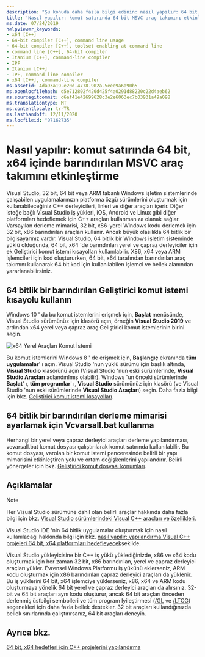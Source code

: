 ```yaml
---
description: "Şu konuda daha fazla bilgi edinin: nasıl yapılır: 64 bit, x64 'te barındırılan MSVC araç takımını komut satırında etkinleştirme"
title: 'Nasıl yapılır: komut satırında 64-bit MSVC araç takımını etkinleştirme'
ms.date: 07/24/2019
helpviewer_keywords:
- x64 [C++]
- 64-bit compiler [C++], command line usage
- 64-bit compiler [C++], toolset enabling at command line
- command line [C++], 64-bit compiler
- Itanium [C++], command-line compiler
- IPF
- Itanium [C++]
- IPF, command-line compiler
- x64 [C++], command-line compiler
ms.assetid: 4da93a19-e20d-4778-902a-5eee9a6a90b5
ms.openlocfilehash: d5e712802f420d425f4a0291d88220c22d4aeb62
ms.sourcegitcommit: d6af41e42699628c3e2e6063ec7b03931a49a098
ms.translationtype: MT
ms.contentlocale: tr-TR
ms.lasthandoff: 12/11/2020
ms.locfileid: "97162735"
---
```

# <a name="how-to-enable-a-64-bit-x64-hosted-msvc-toolset-on-the-command-line"></a>Nasıl yapılır: komut satırında 64 bit, x64 içinde barındırılan MSVC araç takımını etkinleştirme

Visual Studio, 32 bit, 64 bit veya ARM tabanlı Windows işletim sistemlerinde çalışabilen uygulamalarınızın platforma özgü sürümlerini oluşturmak için kullanabileceğiniz C++ derleyicileri, linleri ve diğer araçları içerir. Diğer isteğe bağlı Visual Studio iş yükleri, iOS, Android ve Linux gibi diğer platformları hedeflemek için C++ araçları kullanmanıza olanak sağlar. Varsayılan derleme mimarisi, 32 bit, x86-yerel Windows kodu derlemek için 32 bit, x86 barındırılan araçları kullanır. Ancak büyük olasılıkla 64 bitlik bir bilgisayarınız vardır. Visual Studio, 64 bitlik bir Windows işletim sisteminde yüklü olduğunda, 64 bit, x64 'de barındırılan yerel ve çapraz derleyiciler için ek Geliştirici komut istemi kısayolları kullanılabilir. X86, x64 veya ARM işlemcileri için kod oluştururken, 64 bit, x64 tarafından barındırılan araç takımını kullanarak 64 bit kod için kullanılabilen işlemci ve bellek alanından yararlanabilirsiniz.

## <a name="use-a-64-bit-hosted-developer-command-prompt-shortcut"></a>64 bitlik bir barındırılan Geliştirici komut istemi kısayolu kullanın

Windows 10 ' da bu komut istemlerini erişmek için, **Başlat** menüsünde, Visual Studio sürümünüz için klasörü açın, örneğin **Visual Studio 2019** ve ardından x64 yerel veya çapraz araç Geliştirici komut istemlerinin birini seçin.

![x64 Yerel Araçları Komut İstemi](media/x64-native-tools-command-prompt.png "Başlangıç menüsünde x64 yerel araçları")

Bu komut istemlerini Windows 8 ' de erişmek için, **Başlangıç** ekranında **tüm uygulamalar**' ı açın. Visual Studio 'nun yüklü sürümü için başlık altında, **Visual Studio** klasörünü açın (Visual Studio 'nun eski sürümlerinde, **Visual Studio Araçları** adlandırılmış olabilir). Windows 'un önceki sürümlerinde **Başlat**' ı, **tüm programlar**' ı, **Visual Studio** sürümünüz için klasörü (ve Visual Studio 'nun eski sürümlerinde **Visual Studio Araçları**) seçin. Daha fazla bilgi için bkz. [Geliştirici komut istemi kısayolları](building-on-the-command-line.md#developer_command_prompt_shortcuts).

## <a name="use-vcvarsallbat-to-set-a-64-bit-hosted-build-architecture"></a>64 bitlik bir barındırılan derleme mimarisi ayarlamak için Vcvarsall.bat kullanma

Herhangi bir yerel veya çapraz derleyici araçları derleme yapılandırması, vcvarsall.bat komut dosyası çalıştırılarak komut satırında kullanılabilir. Bu komut dosyası, varolan bir komut istemi penceresinde belirli bir yapı mimarisini etkinleştiren yolu ve ortam değişkenlerini yapılandırır. Belirli yönergeler için bkz. [Geliştirici komut dosyası konumları](building-on-the-command-line.md#developer_command_file_locations).

## <a name="remarks"></a>Açıklamalar

> [!NOTE]
> Her Visual Studio sürümüne dahil olan belirli araçlar hakkında daha fazla bilgi için bkz. [Visual Studio sürümlerindeki Visual C++ araçları ve özellikleri](../overview/visual-cpp-tools-and-features-in-visual-studio-editions.md).
>
> Visual Studio IDE 'nin 64 bitlik uygulamalar oluşturmak için nasıl kullanılacağı hakkında bilgi için bkz. [nasıl yapılır: yapılandırma Visual C++ projeleri 64 bit, x64 platformları hedefleyecek](how-to-configure-visual-cpp-projects-to-target-64-bit-platforms.md)şekilde.

Visual Studio yükleyicisine bir C++ iş yükü yüklediğinizde, x86 ve x64 kodu oluşturmak için her zaman 32 bit, x86 barındırılan, yerel ve çapraz derleyici araçları yükler. Evrensel Windows Platformu iş yükünü eklerseniz, ARM kodu oluşturmak için x86 barındırılan çapraz derleyici araçları da yüklenir. Bu iş yüklerini 64 bit, x64 işlemciye yüklerseniz, x86, x64 ve ARM kodu oluşturmaya yönelik 64 bit yerel ve çapraz derleyici araçları da alırsınız. 32-bit ve 64 bit araçları aynı kodu oluşturur, ancak 64 bit araçları önceden derlenmiş üstbilgi sembolleri ve tüm program Iyileştirmesi ([/GL](reference/gl-whole-program-optimization.md) ve [/LTCG](reference/ltcg-link-time-code-generation.md)) seçenekleri için daha fazla bellek destekler. 32 bit araçları kullandığınızda bellek sınırlarında çalıştırırsanız, 64 bit araçları deneyin.

## <a name="see-also"></a>Ayrıca bkz.

[64 bit, x64 hedefleri için C++ projelerini yapılandırma](configuring-programs-for-64-bit-visual-cpp.md)<br/>
